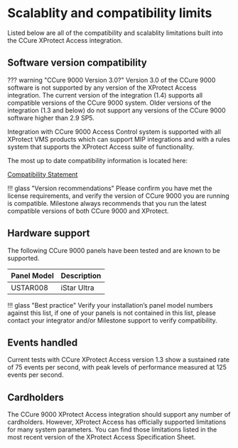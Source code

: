 # Scalablity and compatibility limits

Listed below are all of the compatibility and scalablity limitations built into the CCure XProtect Access integration.

## Software version compatibility

??? warning "CCure 9000 Version 3.0?"
    Version 3.0 of the CCure 9000 software is not supported by any version of the XProtect Access integration. The current version of the integration (1.4) supports all compatible versions of the CCure 9000 system. Older versions of the integration (1.3 and below) do not support any versions of the CCure 9000 software higher than 2.9 SP5.

Integration with CCure 9000 Access Control system is supported with all XProtect VMS products which can support MIP integrations and with a rules system that supports the XProtect Access suite of functionality.

The most up to date compatibility information is located here:

[Compatibility Statement](https://download.milestonesys.com/ccure9kxpa/CCure9000-XProtect-Access-Compatibility.pdf)

!!! glass "Version recommendations"
    Please confirm you have met the license requirements, and verify the version of CCure 9000 you are running is compatible. Milestone always recommends that you run the latest compatible versions of both CCure 9000 and XProtect.

## Hardware support

The following CCure 9000 panels have been tested and are known to be supported.

| Panel Model   | Description   |
|---------------|---------------|
| USTAR008      | iStar Ultra   |

!!! glass "Best practice"
    Verify your installation’s panel model numbers against this list, if one of your panels is not contained in this list, please contact your integrator and/or Milestone support to verify compatibility.

## Events handled

Current tests with CCure XProtect Access version 1.3 show a sustained rate of 75 events per second, with peak levels of performance measured at 125 events per second.

## Cardholders

The CCure 9000 XProtect Access integration should support any number of cardholders. However, XProtect Access has officially supported limitations for many system parameters. You can find those limitations listed in the most recent version of the XProtect Access Specification Sheet.